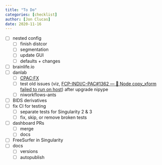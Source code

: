 ```yaml
---
title: "To Do"
categories: [checklist]
author: [Jon Clucas]
date: 2020-11-16
---
```

- [ ] nested config
    - [ ] finish distcor
    - [ ] segmentation
    - [ ] update GUI
    - [ ] defaults + changes
- [ ] brainlife.io
- [ ] danlab
   - [ ] [CPAC:FX](https://shnizzedy.github.io/lab-notebook/projects/c-pac-on-habanero)
   - [ ] test old issues (viz, [FCP-INDI/C-PAC#1362 — 🐛 Node copy_xform failed to run on host](https://github.com/FCP-INDI/C-PAC/issues/1362)) after upgrade nipype
   - [ ] niworkflows-ants
- [ ] BIDS derivatives
- [ ] fix CI for testing
   - [ ] separate tests for Singularity 2 & 3
   - [ ] fix, skip, or remove broken tests
- [ ] dashboard PRs
   - [ ] merge
   - [ ] docs
- [ ] FreeSurfer in Singularity
- [ ] docs
   - [ ] versions
   - [ ] autopublish